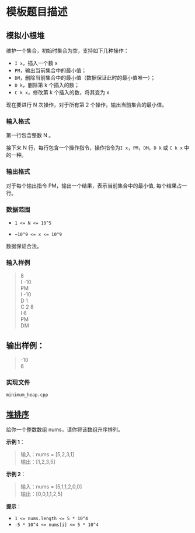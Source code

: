 # 模板题目描述

## 模拟小根堆

维护一个集合，初始时集合为空，支持如下几种操作：

* `I x`，插入一个数 x
* `PM`，输出当前集合中的最小值；
* `DM`，删除当前集合中的最小值（数据保证此时的最小值唯一）；
* `D k`，删除第 k 个插入的数；
* `C k x`，修改第 k 个插入的数，将其变为 x

现在要进行 N 次操作，对于所有第 2 个操作，输出当前集合的最小值。

### 输入格式

第一行包含整数 N 。

接下来 N 行，每行包含一个操作指令，操作指令为`I x`，`PM`，`DM`，`D k` 或 `C k x` 中的一种。

### 输出格式

对于每个输出指令 PM，输出一个结果，表示当前集合中的最小值, 每个结果占一行。

### 数据范围

* `1 <= N <= 10^5`

* `−10^9 <= x <= 10^9`

数据保证合法。

### 输入样例

> 8  
> I -10  
> PM  
> I -10  
> D 1  
> C 2 8  
> I 6  
> PM  
> DM

## 输出样例：

> -10  
> 6

### 实现文件

`minimum_heap.cpp`

## [堆排序](https://leetcode-cn.com/problems/sort-an-array)

给你一个整数数组 nums，请你将该数组升序排列。

**示例 1**：

> 输入：nums = [5,2,3,1]  
> 输出：[1,2,3,5]

**示例 2**：

> 输入：nums = [5,1,1,2,0,0]  
> 输出：[0,0,1,1,2,5]

**提示**：

* `1 <= nums.length <= 5 * 10^4`
* `-5 * 10^4 <= nums[i] <= 5 * 10^4`